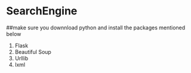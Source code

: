 # SearchEngine

##make sure you downnload python and install the packages mentioned below

1. Flask
2. Beautiful Soup
3. Urllib
4. lxml
